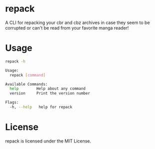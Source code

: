 # repack

A CLI for repacking your cbr and cbz archives in case they seem to be corrupted
or can't be read from your favorite manga reader!


# Usage

```bash
repack -h

Usage:
  repack [command]

Available Commands:
  help        Help about any command
  version     Print the version number

Flags:
  -h, --help   help for repack
```


# License

repack is licensed under the MIT License.
